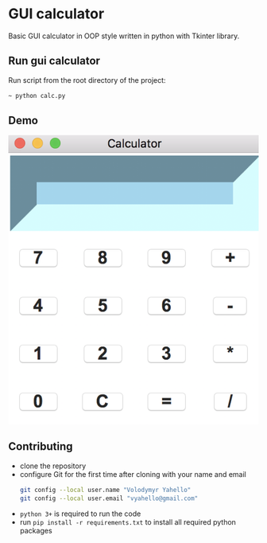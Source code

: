 # GUI calculator
Basic GUI calculator in OOP style written in python with Tkinter library.

## Run gui calculator
Run script from the root directory of the project:
```bash
~ python calc.py
```

## Demo
![Screenshot](lib/demo/calc.png)

## Contributing

- clone the repository
- configure Git for the first time after cloning with your name and email
  ```bash
  git config --local user.name "Volodymyr Yahello"
  git config --local user.email "vyahello@gmail.com"
  ```
- `python 3+` is required to run the code
- run `pip install -r requirements.txt` to install all required python packages
